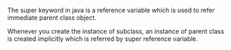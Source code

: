 The super keyword in java is a reference variable which is used to refer immediate parent class object.

Whenever you create the instance of subclass, an instance of parent class is created implicitly which is referred by super reference variable.

